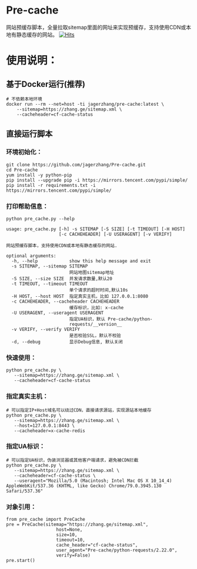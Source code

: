 # Pre-cache
网站预缓存脚本，全量拉取sitemap里面的网址来实现预缓存，支持使用CDN或本地有静态缓存的网站。
[![Hits](https://hits.seeyoufarm.com/api/count/incr/badge.svg?url=https%3A%2F%2Fgithub.com%2Fjagerzhang%2FPre-cache&count_bg=%2379C83D&title_bg=%23555555&icon=&icon_color=%23E7E7E7&title=hits&edge_flat=false)](https://hits.seeyoufarm.com)

# 使用说明：
## 基于Docker运行(推荐)
```
# 不依赖本地环境
docker run --rm --net=host -ti jagerzhang/pre-cache:latest \
    --sitemap=https://zhang.ge/sitemap.xml \
    --cacheheader=cf-cache-status
```

## 直接运行脚本
### 环境初始化：
```
git clone https://github.com/jagerzhang/Pre-cache.git
cd Pre-cache
yum install -y python-pip
pip install --upgrade pip -i https://mirrors.tencent.com/pypi/simple/
pip install -r requirements.txt -i https://mirrors.tencent.com/pypi/simple/
```
### 打印帮助信息：
```
python pre_cache.py --help

usage: pre_cache.py [-h] -s SITEMAP [-S SIZE] [-t TIMEOUT] [-H HOST]
                    [-c CACHEHEADER] [-U USERAGENT] [-v VERIFY]

网站预缓存脚本，支持使用CDN或本地有静态缓存的网站.

optional arguments:
  -h, --help            show this help message and exit
  -s SITEMAP, --sitemap SITEMAP
                        网站地图sitemap地址
  -S SIZE, --size SIZE  并发请求数量,默认20
  -t TIMEOUT, --timeout TIMEOUT
                        单个请求的超时时间,默认10s
  -H HOST, --host HOST  指定真实主机，比如 127.0.0.1:8080
  -c CACHEHEADER, --cacheheader CACHEHEADER
                        缓存标识，比如: x-cache
  -U USERAGENT, --useragent USERAGENT
                        指定UA标识，默认 Pre-cache/python-
                        requests/__version__
  -v VERIFY, --verify VERIFY
                        是否校验SSL，默认不校验        
  -d, --debug           显示Debug信息, 默认关闭                                   
```

### 快速使用：
```
python pre_cache.py \
   --sitemap=https://zhang.ge/sitemap.xml \
   --cacheheader=cf-cache-status
```

### 指定真实主机：
```
# 可以指定IP+Host域名可以绕过CDN，直接请求源站，实现源站本地缓存
python pre_cache.py \
   --sitemap=https://zhang.ge/sitemap.xml \
   --host=127.0.0.1:8443 \
   --cacheheader=x-cache-redis
```
### 指定UA标识：
```
# 可以指定UA标识，伪装浏览器或其他客户端请求，避免被CDN拦截
python pre_cache.py \
   --sitemap=https://zhang.ge/sitemap.xml \
   --cacheheader=cf-cache-status \
   --useragent="Mozilla/5.0 (Macintosh; Intel Mac OS X 10_14_4) AppleWebKit/537.36 (KHTML, like Gecko) Chrome/79.0.3945.130 Safari/537.36"
```
### 对象引用：
```
from pre_cache import PreCache
pre = PreCache(sitemap="https://zhang.ge/sitemap.xml",
                   host=None,
                   size=10,
                   timeout=10,
                   cache_header="cf-cache-status",
                   user_agent="Pre-cache/python-requests/2.22.0",
                   verify=False)
pre.start()                 
```

